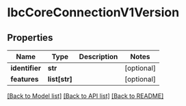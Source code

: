 # IbcCoreConnectionV1Version

## Properties
Name | Type | Description | Notes
------------ | ------------- | ------------- | -------------
**identifier** | **str** |  | [optional] 
**features** | **list[str]** |  | [optional] 

[[Back to Model list]](../README.md#documentation-for-models) [[Back to API list]](../README.md#documentation-for-api-endpoints) [[Back to README]](../README.md)

